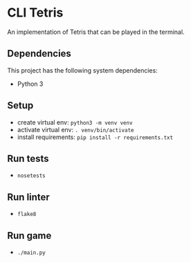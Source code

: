# CLI Tetris
An implementation of Tetris that can be played in the terminal.

## Dependencies
This project has the following system dependencies:
- Python 3

## Setup
- create virtual env: `python3 -m venv venv`
- activate virtual env: `. venv/bin/activate`
- install requirements: `pip install -r requirements.txt`

## Run tests
- `nosetests`

## Run linter
- `flake8`

## Run game
- `./main.py`
